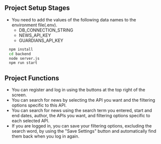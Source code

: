 ## Project Setup Stages

-   You need to add the values of the following data names to the environment file(.env).
    -   DB_CONNECTION_STRING
    -   NEWS_API_KEY
    -   GUARDIANS_API_KEY

```bash
  npm install
  cd backend
  node server.js
  npm run start
```

## Project Functions

-   You can register and log in using the buttons at the top right of the screen.
-   You can search for news by selecting the API you want and the filtering options specific to this API.
-   You can search for news using the search term you entered, start and end dates, author, the APIs you want, and filtering options specific to each selected API.
-   If you are logged in, you can save your filtering options, excluding the search word, by using the "Save Settings" button and automatically find them back when you log in again.
